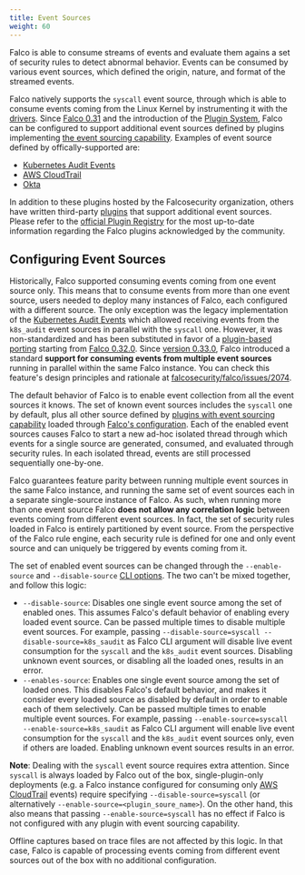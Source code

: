 ```yaml
---
title: Event Sources
weight: 60
---
```


Falco is able to consume streams of events and evaluate them agains a set of security rules to detect abnormal behavior. Events can be consumed by various event sources, which defined the origin, nature, and format of the streamed events.

Falco natively supports the `syscall` event source, through which is able to consume events coming from the Linux Kernel by instrumenting it with the [drivers](./drivers). Since [Falco 0.31](/blog/falco-0-31-0.md) and the introduction of the [Plugin System](/docs/plugins), Falco can be configured to support additional event sources defined by plugins implementing [the event sourcing capability](/docs/plugins#event-sourcing-capability). Examples of event source defined by offically-supported are:

* [Kubernetes Audit Events](./kubernetes-audit)
* [AWS CloudTrail](./cloudtrail)
* [Okta](./okta)

In addition to these plugins hosted by the Falcosecurity organization, others have written third-party [plugins](https://github.com/falcosecurity/plugins#readme) that support additional event sources. Please refer to the [official Plugin Registry](https://github.com/falcosecurity/plugins/blob/master/registry.yaml) for the most up-to-date information regarding the Falco plugins acknowledged by the community.

## Configuring Event Sources

Historically, Falco supported consuming events coming from one event source only. This means that to consume events from more than one event source, users needed to deploy many instances of Falco, each configured with a different source. The only exception was the legacy implementation of the [Kubernetes Audit Events](./kubernetes-audit) which allowed receiving events from the `k8s_audit` event sources in parallel with the `syscall` one. However, it was non-standardized and has been substituted in favor of a [plugin-based porting](https://github.com/falcosecurity/plugins/blob/master/plugins/k8saudit/README.md) starting from [Falco 0.32.0](/blog/falco-0-32-0.md). Since [version 0.33.0](/blog/falco-0-33-0.md), Falco introduced a standard **support for consuming events from multiple event sources** running in parallel within the same Falco instance. You can check this feature's design principles and rationale at [falcosecurity/falco/issues/2074](https://github.com/falcosecurity/falco/issues/2074).

The default behavior of Falco is to enable event collection from all the event sources it knows. The set of known event sources  includes the `syscall` one by default, plus all other source defined by [plugins with event sourcing capability](/docs/plugins#event-sourcing-capability) loaded through [Falco's configuration](/docs/reference/daemon/config-options/). Each of the enabled event sources causes Falco to start a new ad-hoc isolated thread through which events for a single source are generated, consumed, and evaluated through security rules. In each isolated thread, events are still processed sequentially one-by-one.

Falco guarantees feature parity between running multiple event sources in the same Falco instance, and running the same set of event sources each in a separate single-source instance of Falco. As such, when running more than one event source Falco **does not allow any correlation logic** between events coming from different event sources. In fact, the set of security rules loaded in Falco is entirely partitioned by event source. From the perspective of the Falco rule engine, each security rule is defined for one and only event source and can uniquely be triggered by events coming from it.

The set of enabled event sources can be changed through the `--enable-source` and `--disable-source` [CLI options](/docs/reference/daemon/cli-arguments/). The two can't be mixed together, and follow this logic:

* `--disable-source`: Disables one single event source among the set of enabled ones. This assumes Falco's default behavior of enabling every loaded event source. Can be passed multiple times to disable multiple event sources. For example, passing `--disable-source=syscall --disable-source=k8s_saudit` as Falco CLI argument will disable live event consumption for the `syscall` and the `k8s_audit` event sources. Disabling unknown event sources, or disabling all the loaded ones, results in an error.
* `--enables-source`: Enables one single event source among the set of loaded ones. This disables Falco's default behavior, and makes it consider every loaded source as disabled by default in order to enable each of them selectively. Can be passed multiple times to enable multiple event sources. For example, passing `--enable-source=syscall --enable-source=k8s_saudit` as Falco CLI argument will enable live event consumption for the `syscall` and the `k8s_audit` event sources only, even if others are loaded. Enabling unknown event sources results in an error.

**Note**: Dealing with the `syscall` event source requires extra attention. Since `syscall` is always loaded by Falco out of the box, single-plugin-only deployments (e.g. a Falco instance configured for consuming only [AWS CloudTrail](./cloudtrail) events) require specifying `--disable-source=syscall` (or alternatively `--enable-source=<plugin_soure_name>`). On the other hand, this also means that passing `--enable-source=syscall` has no effect if Falco is not configured with any plugin with event sourcing capability.

Offline captures based on trace files are not affected by this logic. In that case, Falco is capable of processing events coming from different event sources out of the box with no additional configuration.
